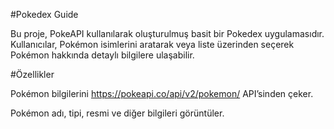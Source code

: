 #Pokedex Guide

Bu proje, PokeAPI kullanılarak oluşturulmuş basit bir Pokedex uygulamasıdır.
Kullanıcılar, Pokémon isimlerini aratarak veya liste üzerinden seçerek Pokémon hakkında detaylı bilgilere ulaşabilir.

#Özellikler

Pokémon bilgilerini https://pokeapi.co/api/v2/pokemon/
 API’sinden çeker.

Pokémon adı, tipi, resmi ve diğer bilgileri görüntüler.
